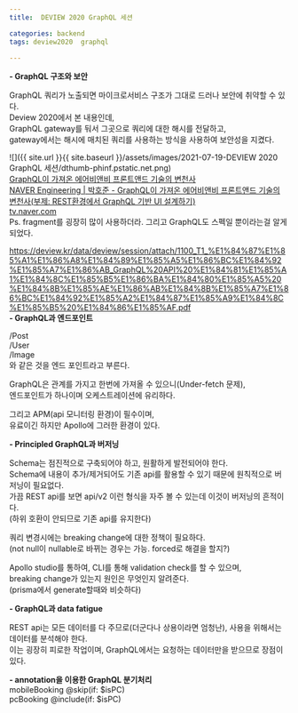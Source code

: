 ```yaml
---
title:  DEVIEW 2020 GraphQL 세션

categories: backend 
tags: deview2020  graphql
 
---
```


  
**- GraphQL 구조와 보안**  
   
GraphQL 쿼리가 노출되면 마이크로서비스 구조가 그대로 드러나 보안에 취약할 수 있다.  
Deview 2020에서 본 내용인데,  
GraphQL gateway를 둬서 그곳으로 쿼리에 대한 해시를 전달하고,  
gateway에서는 해시에 매치된 쿼리를 사용하는 방식을 사용하여 보안성을 지켰다.  
  
![]({{ site.url }}{{ site.baseurl }}/assets/images/2021-07-19-DEVIEW 2020 GraphQL 세션/dthumb-phinf.pstatic.net.png)  
  [GraphQL이 가져온 에어비앤비 프론트앤드 기술의 변천사](https://tv.naver.com/v/16970011)   
   [NAVER Engineering | 박호준 - GraphQL이 가져온 에어비앤비 프론트앤드 기술의 변천사(부제: REST환경에서 GraphQL 기반 UI 설계하기)](https://tv.naver.com/v/16970011)   
  [tv.naver.com](https://tv.naver.com/v/16970011)    
Ps. fragment를 굉장히 많이 사용하더라. 그리고 GraphQL도 스펙일 뿐이라는걸 알게되었다.  
   
 https://deview.kr/data/deview/session/attach/1100_T1_%E1%84%87%E1%85%A1%E1%86%A8%E1%84%89%E1%85%A5%E1%86%BC%E1%84%92%E1%85%A7%E1%86%AB_GraphQL%20API%20%E1%84%81%E1%85%A1%E1%84%8C%E1%85%B5%E1%86%BA%E1%84%80%E1%85%A5%20%E1%84%8B%E1%85%AE%E1%86%AB%E1%84%8B%E1%85%A7%E1%86%BC%E1%84%92%E1%85%A2%E1%84%87%E1%85%A9%E1%84%8C%E1%85%B5%20%E1%84%86%E1%85%AF.pdf  
**- GraphQL과 엔드포인트**  
   
/Post  
/User  
/Image  
와 같은 것을 엔드 포인트라고 부른다.  
   
GraphQL은 관계를 가지고 한번에 가져올 수 있으니(Under-fetch 문제),  
엔드포인트가 하나이며 오케스트레이션에 유리하다.  
   
그리고 APM(api 모니터링 환경)이 필수이며,  
유료이긴 하지만 Apollo에 그러한 환경이 있다.  
   
   
**- Principled GraphQL과 버저닝**  
   
Schema는 점진적으로 구축되어야 하고, 원활하게 발전되어야 한다.  
Schema에 내용이 추가/제거되어도 기존 api를 활용할 수 있기 때문에 원칙적으로 버저닝이 필요없다.  
가끔 REST api를 보면 api/v2 이런 형식을 자주 볼 수 있는데 이것이 버저닝의 흔적이다.  
(하위 호환이 안되므로 기존 api를 유지한다)  
   
쿼리 변경시에는 breaking change에 대한 정책이 필요하다.  
(not null이 nullable로 바뀌는 경우는 가능. forced로 해결을 할지?)  
   
Apollo studio를 통하여, CLI를 통해 validation check를 할 수 있으며,  
breaking change가 있는지 원인은 무엇인지 알려준다.  
(prisma에서 generate할때와 비슷하다)  
   
   
**- GraphQL과 data fatigue**  
  
REST api는 모든 데이터를 다 주므로(더군다나 상용이라면 엄청난), 사용을 위해서는 데이터를 분석해야 한다.  
이는 굉장히 피로한 작업이며, GraphQL에서는 요청하는 데이터만을 받으므로 장점이 있다.  
   
   
**- annotation을 이용한 GraphQL 분기처리**  
mobileBooking @skip(if: $isPC)  
pcBooking @include(if: $isPC)  
  
